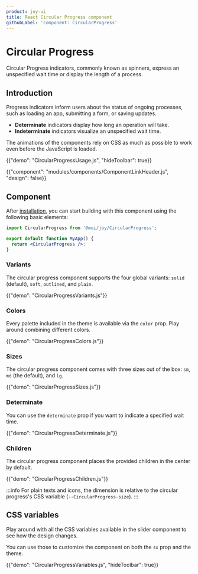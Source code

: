 ```yaml
---
product: joy-ui
title: React Circular Progress component
githubLabel: 'component: CircularProgress'
---
```


# Circular Progress

<p class="description">Circular Progress indicators, commonly known as spinners, express an unspecified wait time or display the length of a process.</p>

## Introduction

Progress indicators inform users about the status of ongoing processes, such as loading an app, submitting a form, or saving updates.

- **Determinate** indicators display how long an operation will take.
- **Indeterminate** indicators visualize an unspecified wait time.

The animations of the components rely on CSS as much as possible to work even before the JavaScript is loaded.

{{"demo": "CircularProgressUsage.js", "hideToolbar": true}}

{{"component": "modules/components/ComponentLinkHeader.js", "design": false}}

## Component

After [installation](/joy-ui/getting-started/installation/), you can start building with this component using the following basic elements:

```jsx
import CircularProgress from '@mui/joy/CircularProgress';

export default function MyApp() {
  return <CircularProgress />;
}
```

### Variants

The circular progress component supports the four global variants: `solid` (default), `soft`, `outlined`, and `plain`.

{{"demo": "CircularProgressVariants.js"}}

### Colors

Every palette included in the theme is available via the `color` prop.
Play around combining different colors.

{{"demo": "CircularProgressColors.js"}}

### Sizes

The circular progress component comes with three sizes out of the box: `sm`, `md` (the default), and `lg`.

{{"demo": "CircularProgressSizes.js"}}

### Determinate

You can use the `determinate` prop if you want to indicate a specified wait time.

{{"demo": "CircularProgressDeterminate.js"}}

### Children

The circular progress component places the provided children in the center by default.

{{"demo": "CircularProgressChildren.js"}}

:::info
For plain texts and icons, the dimension is relative to the circular progress's CSS variable (`--CircularProgress-size`).
:::

## CSS variables

Play around with all the CSS variables available in the slider component to see how the design changes.

You can use those to customize the component on both the `sx` prop and the theme.

{{"demo": "CircularProgressVariables.js", "hideToolbar": true}}
